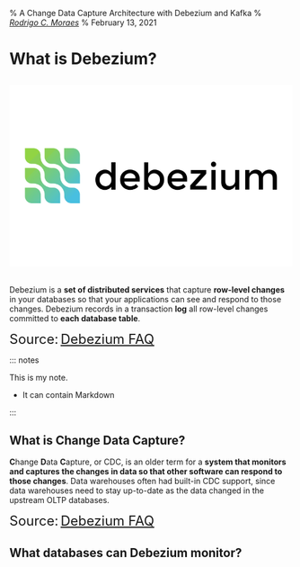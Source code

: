 % A Change Data Capture Architecture with Debezium and Kafka
% *[Rodrigo C. Moraes](https://github.com/rodrigocmoraes)*
% February 13, 2021


# What is Debezium?

## 

!["dee-BEE-zee-uhm"](img/debezium.png)

##

Debezium is a **set of distributed services** that capture **row-level changes** in your 
databases so that your applications can see and respond to those changes. Debezium 
records in a transaction **log** all row-level changes committed to **each database table**.

<font size="5">Source:</font> <font size="5">[Debezium FAQ](https://debezium.io/documentation/faq/#what_is_debezium)</font>

::: notes

This is my note.

- It can contain Markdown

::: 

## What is Change Data Capture?

**C**hange **D**ata **C**apture, or CDC, is an older term for a **system that monitors and captures the 
changes in data so that other software can respond to those changes**. Data warehouses often 
had built-in CDC support, since data warehouses need to stay up-to-date as the data changed 
in the upstream OLTP databases.

<font size="5">Source:</font> <font size="5">[Debezium FAQ](https://debezium.io/documentation/faq/#what_is_change_data_capture)</font>

## What databases can Debezium monitor?

